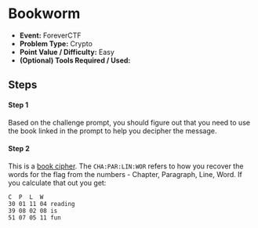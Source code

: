 # Bookworm
* **Event:** ForeverCTF
* **Problem Type:** Crypto
* **Point Value / Difficulty:** Easy
* **(Optional) Tools Required / Used:**

## Steps​
#### Step 1
Based on the challenge prompt, you should figure out that you need to use the book linked in the prompt to help you decipher the message.

#### Step 2
This is a [book cipher](https://en.wikipedia.org/wiki/Book_cipher). The `CHA:PAR:LIN:WOR` refers to how you recover the words for the flag from the numbers - Chapter, Paragraph, Line, Word. If you calculate that out you get:
```
C  P  L  W
30 01 11 04 reading
39 08 02 08 is
51 07 05 11 fun
```
